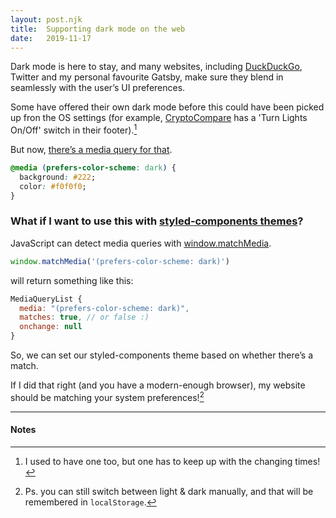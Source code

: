 ```yaml
---
layout: post.njk
title:  Supporting dark mode on the web
date:   2019-11-17
---
```


Dark mode is here to stay, and many websites, including [DuckDuckGo](https://duckduckgo.com/), Twitter and my personal favourite Gatsby, make sure they blend in seamlessly with the user’s UI preferences.

Some have offered their own dark mode before this could have been picked up fron the OS settings (for example, [CryptoCompare](https://www.cryptocompare.com/) has a 'Turn Lights On/Off' switch in their footer).[^1]

But now, [there’s a media query for that](https://drafts.csswg.org/mediaqueries-5/#descdef-media-prefers-color-scheme).

```css
@media (prefers-color-scheme: dark) {
  background: #222;
  color: #f0f0f0;
}
```

### What if I want to use this with [styled-components themes](https://www.styled-components.com/docs/advanced#theming)?

JavaScript can detect media queries with [window.matchMedia](https://developer.mozilla.org/en-US/docs/Web/API/Window/matchMedia).

```js
window.matchMedia('(prefers-color-scheme: dark)')
```

will return something like this:
```js
MediaQueryList {
  media: "(prefers-color-scheme: dark)",
  matches: true, // or false :)
  onchange: null
}
```

So, we can set our styled-components theme based on whether there’s a match.

If I did that right (and you have a modern-enough browser), my website should be matching your system preferences![^2]

---
#### Notes

[^1]: I used to have one too, but one has to keep up with the changing times!

[^2]: Ps. you can still switch between light & dark manually, and that will be remembered in `localStorage`.
